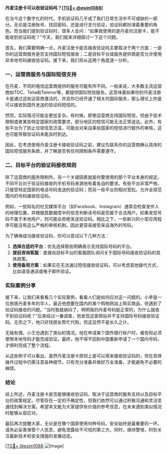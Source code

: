 **丹麦注册卡可以收验证码吗？[[TG💪+ @esim1088](https://t.me/s/esim1088)]**

在当今这个数字化的时代，手机验证码几乎成了我们日常生活中不可或缺的一部分。无论是注册账号、找回密码，还是进行支付验证，验证码都扮演着重要的角色。而当我们提到验证码时，很多人会问：“如果我使用的是丹麦的注册卡，能不能收到验证码呢？”今天，我们就来详细探讨一下这个问题。

首先，我们需要明确一点，丹麦注册卡能否接收验证码主要取决于两个方面：一是你的运营商服务是否支持国际短信接收；二是目标平台或服务提供商是否允许使用非本地号码接收验证码。接下来，我们将从这两个角度逐一分析。

### 一、运营商服务与国际短信支持

在丹麦，不同的电信运营商提供的服务可能有所不同。一般来说，大多数主流运营商如TDC、Telia和Telenor等，都提供国际短信服务。这意味着如果你的丹麦注册卡是通过这些运营商激活的，并且你已经开通了相关的国际服务，那么理论上你是可以接收到国外发送的验证码短信的。

然而，实际情况可能会更加复杂。有时候，即使运营商支持国际短信，但由于技术限制或者某些特定国家的政策要求，部分地区的短信可能无法正常送达。此外，有些平台为了防止垃圾信息泛滥，可能会对来自某些国家的短信进行额外的审核，这也可能导致验证码未能及时到达。

因此，在考虑使用丹麦注册卡接收验证码之前，建议先联系你的运营商确认具体的国际短信服务条款，并了解是否有任何限制条件需要遵守。

### 二、目标平台的验证码接收规则

除了运营商的服务限制外，另一个关键因素就是你要使用的那个平台本身的规定。不同平台对于验证码接收的手机号码来源地有着各自的要求。有些平台非常严格，只接受特定国家的电话号码发送的验证码；而另一些平台则相对宽松，允许全球范围内的号码接收验证码。

例如，一些知名的社交媒体平台（如Facebook、Instagram）通常会检查发件人的地理位置，并根据其数据库中的信息判断该号码是否属于合法用户。如果发现号码不属于本地用户，则可能会拒绝发送验证码。相比之下，一些新兴的小型应用程序可能没有这么严格的审核机制，因此更容易接受来自海外的号码。

为了确保成功接收验证码，你可以尝试以下几种方法：

1. **选择合适的平台**：优先选择那些明确表示支持国际号码的平台。
2. **提前咨询客服**：直接向目标平台的客服团队询问关于国际号码接收验证码的具体政策。
3. **使用备用方案**：如果实在无法通过短信接收验证码，可以考虑其他替代方式，比如语音通话或电子邮件验证。

### 实际案例分享

接下来，让我们来看看几个实际案例，看看人们是如何应对这一问题的。小李是一位旅居丹麦多年的华人，最近他想要在国内的某个购物网站上购买商品，但遇到了验证码接收的问题。“当时我就纳闷了，明明我的丹麦号码挺正常的，为什么就收不到验证码呢？”后来经过一番调查，他发现这家网站并不支持国际号码接收验证码。无奈之下，他只好找朋友帮忙代购，但这显然不是长久之计。

无独有偶，小王也遇到了类似的情况。他在申请某个国外银行账户时，被告知必须使用本地号码才能完成验证。最终，他不得不回到中国重新申请了一个国内号码，才顺利完成了整个流程。

从这些例子可以看出，虽然丹麦注册卡原则上是可以用来接收验证码的，但在具体操作过程中仍需注意各种细节。只有充分准备并做好万全准备，才能避免不必要的麻烦。

### 结论

综上所述，丹麦注册卡是否能够接收验证码，取决于运营商的服务支持以及目标平台的政策规定。尽管存在一定的不确定性，但我们依然可以通过积极沟通和灵活变通找到解决方案。希望本文能为大家提供有价值的参考信息，在未来遇到类似情况时能够从容应对。

最后再次提醒大家，无论是在哪个国家使用何种号码，安全始终是最重要的一环。请务必妥善保管个人信息，避免泄露给不可信的第三方。同时，保持警惕，时刻关注最新技术和安全措施的发展动态。

[[TG💪+ @esim1088](https://t.me/s/esim1088) ![Image](https://i.postimg.cc/4NQfJmqS/Snipaste-2025-05-13-00-14-12.png)]